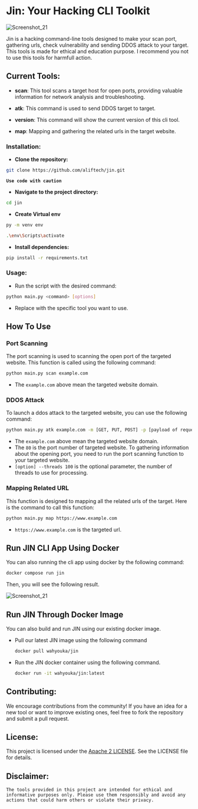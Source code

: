 # Jin: Your Hacking CLI Toolkit

![Screenshot_21](https://github.com/aliftech/jin/assets/47414125/3842752c-18df-41b8-83d5-a7ee27597c37)

Jin is a hacking command-line tools designed to make your scan port, gathering urls, check vulnerability and sending DDOS attack to your target. This tools is made for ethical and education purpose. I recommend you not to use this tools for harmfull action.

## **Current Tools:**

- **scan**: This tool scans a target host for open ports, providing valuable information for network analysis and troubleshooting.

- **atk**: This command is used to send DDOS target to target.

- **version**: This command will show the current version of
  this cli tool.

- **map**: Mapping and gathering the related urls in the target website.

### **Installation:**

- **Clone the repository:**

```Bash
git clone https://github.com/aliftech/jin.git
```

**`Use code with caution`**

- **Navigate to the project directory:**

```Bash
cd jin
```

- **Create Virtual env**

```bash
py -m venv env
```

```bash
.\env\Scripts\activate
```

- **Install dependencies:**

```Bash
pip install -r requirements.txt
```

### **Usage:**

- Run the script with the desired command:

```Bash
python main.py <command> [options]
```

- Replace <command> with the specific tool you want to use.

## **How To Use**

### **Port Scanning**

The port scanning is used to scanning the open port of the targeted website. This function is called using the following command:

```bash
python main.py scan example.com
```

- The `example.com` above mean the targeted website domain.

### **DDOS Attack**

To launch a ddos attack to the targeted website, you can use the following command:

```bash
python main.py atk example.com -m [GET, PUT, POST] -p [payload of request] -t [number of thread (default 100)]
```

- The `example.com` above mean the targeted website domain.
- The `80` is the port number of targeted website. To gathering information about the opening port, you need to run the port scanning function to your targeted website.
- `[option] --threads 100` is the optional parameter, the number of threads to use for processing.

### **Mapping Related URL**

This function is designed to mapping all the related urls of the target. Here is the command to call this function:

```bash
python main.py map https://www.example.com
```

- `https://www.example.com` is the targeted url.

## **Run JIN CLI App Using Docker**

You can also running the cli app using docker by the following command:

```bash
docker compose run jin
```

Then, you will see the following result.

![Screenshot_21](https://github.com/aliftech/jin/assets/47414125/3842752c-18df-41b8-83d5-a7ee27597c37)

## **Run JIN Through Docker Image**

You can also build and run JIN using our existing docker image.

- Pull our latest JIN image using the following command

  ```bash
  docker pull wahyouka/jin
  ```

- Run the JIN docker container using the following command.

  ```bash
  docker run -it wahyouka/jin:latest
  ```

## **Contributing:**

We encourage contributions from the community! If you have an idea for a new tool or want to improve existing ones, feel free to fork the repository and submit a pull request.

## **License:**

This project is licensed under the [Apache 2 LICENSE](LICENSE). See the LICENSE file for details.

## **Disclaimer:**

`The tools provided in this project are intended for ethical and informative purposes only. Please use them responsibly and avoid any actions that could harm others or violate their privacy.`
